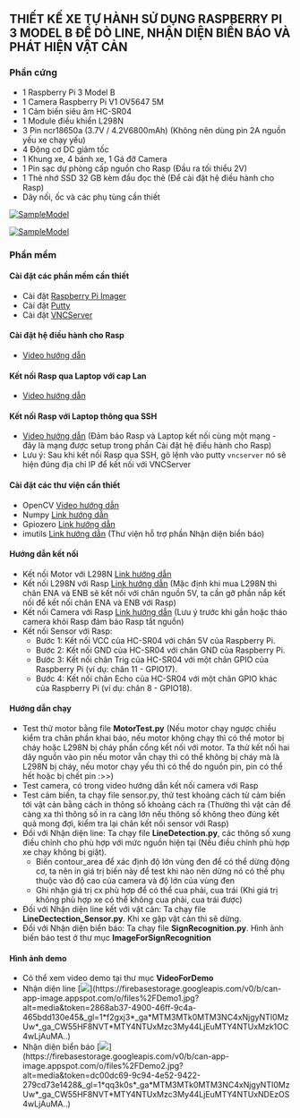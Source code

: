 ## THIẾT KẾ XE TỰ HÀNH SỬ DỤNG RASPBERRY PI 3 MODEL B ĐỂ DÒ LINE, NHẬN DIỆN BIỂN BÁO VÀ PHÁT HIỆN VẬT CẢN

### Phần cứng

- 1 Raspberry Pi 3 Model B
- 1 Camera Raspberry Pi V1 OV5647 5M
- 1 Cảm biến siêu âm HC-SR04
- 1 Module điều khiển L298N
- 3 Pin ncr18650a (3.7V / 4.2V6800mAh) (Không nên dùng pin 2A nguồn yếu xe chạy yếu)
- 4 Động cơ DC giảm tốc
- 1 Khung xe, 4 bánh xe, 1 Gá đỡ Camera
- 1 Pin sạc dự phòng cấp nguồn cho Rasp (Đầu ra tối thiểu 2V)
- 1 Thẻ nhớ SSD 32 GB kèm đầu đọc thẻ (Để cài đặt hệ điều hành cho Rasp)
- Dây nối, ốc và các phụ tùng cần thiết

[![SampleModel](https://firebasestorage.googleapis.com/v0/b/can-app-image.appspot.com/o/files%2FSampleModel.jpg?alt=media&token=3b75c1f7-c74c-4bf0-baf0-03f14039e586&_gl=1*ba0qs4*_ga*MTM3MTk0MTM3NC4xNjgyNTI0MzUw*_ga_CW55HF8NVT*MTY4NTUwOTQ4NC43LjEuMTY4NTUwOTU3Ny4wLjAuMA.. "SampleModel")](https://firebasestorage.googleapis.com/v0/b/can-app-image.appspot.com/o/files%2FSampleModel.jpg?alt=media&token=3b75c1f7-c74c-4bf0-baf0-03f14039e586&_gl=1*ba0qs4*_ga*MTM3MTk0MTM3NC4xNjgyNTI0MzUw*_ga_CW55HF8NVT*MTY4NTUwOTQ4NC43LjEuMTY4NTUwOTU3Ny4wLjAuMA.. "SampleModel")

[![SampleModel](https://firebasestorage.googleapis.com/v0/b/can-app-image.appspot.com/o/files%2FSampleModel2.jpg?alt=media&token=4fb50cf2-63cb-4146-b9bc-a5513eb42c14&_gl=1*1kpj09i*_ga*MTM3MTk0MTM3NC4xNjgyNTI0MzUw*_ga_CW55HF8NVT*MTY4NTUwOTQ4NC43LjEuMTY4NTUwOTY2My4wLjAuMA.. "SampleModel")](https://firebasestorage.googleapis.com/v0/b/can-app-image.appspot.com/o/files%2FSampleModel2.jpg?alt=media&token=4fb50cf2-63cb-4146-b9bc-a5513eb42c14&_gl=1*1kpj09i*_ga*MTM3MTk0MTM3NC4xNjgyNTI0MzUw*_ga_CW55HF8NVT*MTY4NTUwOTQ4NC43LjEuMTY4NTUwOTY2My4wLjAuMA.. "SampleModel")

### Phần mềm

#### Cài đặt các phần mềm cần thiết

- Cài đặt [Raspberry Pi Imager](https://www.raspberrypi.com/software/ "Raspberry Pi Imager")
- Cài đặt [Putty](https://www.putty.org/ "Putty")
- Cài đặt [VNCServer](https://www.realvnc.com/en/connect/download/vnc/ "VNCServer")

#### Cài đặt hệ điều hành cho Rasp

- [Video hướng dẫn](https://www.youtube.com/watch?v=WP0E5Y_nSiM "Video hướng dẫn")

#### Kết nối Rasp qua Laptop với cap Lan

- [Video hướng dẫn](https://www.youtube.com/watch?v=F5OYpPUJiOw "Video hướng dẫn")

#### Kết nối Rasp với Laptop thông qua SSH

- [Video hướng dẫn](https://www.youtube.com/watch?v=wQlwwMq9JXg) (Đảm bảo Rasp và Laptop kết nối cùng một mạng - đây là mạng được setup trong phần Cài đặt hệ điều hành cho Rasp)
- Lưu ý: Sau khi kết nối Rasp qua SSH, gõ lệnh vào putty `vncserver` nó sẽ hiện đúng địa chỉ IP để kết nối với VNCServer

#### Cài đặt các thư viện cần thiết

- OpenCV [Video hướng dẫn](https://www.youtube.com/watch?v=a5lx4dsRfDA "Video hướng dẫn")
- Numpy [Link hướng dẫn](https://phoenixnap.com/kb/install-numpy "Link hướng dẫn")
- Gpiozero [Link hướng dẫn](https://gpiozero.readthedocs.io/en/stable/installing.html "Link hướng dẫn")
- imutils [Link hướng dẫn](https://bobbyhadz.com/blog/python-install-imutils "Link hướng dẫn") (Thư viện hỗ trợ phần Nhận diện biển báo)

#### Hướng dẫn kết nối

- Kết nối Motor với L298N [Link hướng dẫn](https://www.youtube.com/watch?v=bNOlimnWZJE "Link hướng dẫn")
- Kết nối L298N với Rasp [Link hướng dẫn](https://pivietnam.com.vn/huong-dan-cach-dieu-khien-xe-mo-hinh-co-ban-voi-raspberry-pi-pivietnam-com-vn.html?fbclid=IwAR1dyVeLWXpDEAMOchu3Vsk2CwuBvKuCqeAA3Fb_qjjATlPzjIdaFi1m8Y8 "Link hướng dẫn")
  (Mặc định khi mua L298N thì chân ENA và ENB sẽ kết nối với chân nguồn 5V, ta cần gỡ phần nắp kết nối để kết nối chân ENA và ENB với Rasp)
- Kết nối Camera với Rasp [Link hướng dẫn](https://www.youtube.com/watch?v=xA9rzq5_GFM&t=209s&fbclid=IwAR0qvDJrHIOT8dHwlxFJVVh2PR3Dd33ANXNesstNkvv7m0rcZgd3-21GB4U "Link hướng dẫn") (Lưu ý trước khi gắn hoặc tháo camera khỏi Rasp đảm bảo Rasp tắt nguồn)
- Kết nối Sensor với Rasp:
  - Bước 1: Kết nối VCC của HC-SR04 với chân 5V của Raspberry Pi.
  - Bước 2: Kết nối GND của HC-SR04 với chân GND của Raspberry Pi.
  - Bước 3: Kết nối chân Trig của HC-SR04 với một chân GPIO của Raspberry Pi (ví dụ: chân 11 - GPIO17).
  - Bước 4: Kết nối chân Echo của HC-SR04 với một chân GPIO khác của Raspberry Pi (ví dụ: chân 8 - GPIO18).

#### Hướng dẫn chạy

- Test thử motor bằng file **MotorTest.py** (Nếu motor chạy ngược chiều kiểm tra chân phần khai báo, nếu motor không chạy thì có thể motor bị cháy hoặc L298N bị cháy phần cổng kết nối với motor. Ta thử kết nối hai dây nguồn vào pin nếu motor vẫn chạy thì có thể không bị cháy mà là L298N bị cháy, nếu motor chạy yếu thì có thể do nguồn pin, pin có thể hết hoặc bị chết pin :>>)
- Test camera, có trong video hướng dẫn kết nối camera với Rasp
- Test cảm biến, ta chạy file sensor.py, thử test khoảng cách từ cảm biến tới vật cản bằng cách in thông số khoảng cách ra (Thường thì vật cản để càng xa thì thông số in ra càng lớn nếu thông số không theo đúng kết quả mong đợi, kiểm tra lại chân kết nối sensor với Rasp)
- Đối với Nhận diện line: Ta chạy file **LineDetection.py**, các thông số xung điều chỉnh cho phù hợp với mức nguồn hiện tại (Nếu điều chỉnh phù hợp xe chạy không bị giật).
  - Biến contour_area để xác định độ lớn vùng đen để có thể dừng động cơ, ta nên in giá trị biến này để test khi nào nên dừng nó có thể phụ thuộc vào độ cao của camera và độ lớn của vùng đen
  - Ghi nhận giá trị cx phù hợp để có thể cua phải, cua trái (Khi giá trị không phù hợp xe có thể không cua phải, cua trái được)
- Đối với Nhận diện line kết với vật cản: Ta chạy file **LineDectection_Sensor.py**. Khi xe gặp vật cản thì sẽ dừng.
- Đối với Nhận diện biển báo: Ta chạy file **SignRecognition.py**. Hình ảnh biến báo test ở thư mục **ImageForSignRecognition**

#### Hình ảnh demo

- Có thể xem video demo tại thư mục **VideoForDemo**
- Nhận diện line
  [![](https://firebasestorage.googleapis.com/v0/b/can-app-image.appspot.com/o/files%2FDemo1.jpg?alt=media&token=2868ab37-4900-46ff-9c4a-465bdd130e45&_gl=1*f2gxj3*_ga*MTM3MTk0MTM3NC4xNjgyNTI0MzUw*_ga_CW55HF8NVT*MTY4NTUxMzc3My44LjEuMTY4NTUxMzk1OC4wLjAuMA..)](https://firebasestorage.googleapis.com/v0/b/can-app-image.appspot.com/o/files%2FDemo1.jpg?alt=media&token=2868ab37-4900-46ff-9c4a-465bdd130e45&_gl=1*f2gxj3*_ga*MTM3MTk0MTM3NC4xNjgyNTI0MzUw*_ga_CW55HF8NVT*MTY4NTUxMzc3My44LjEuMTY4NTUxMzk1OC4wLjAuMA..)
- Nhận diện biển báo
  [![](https://firebasestorage.googleapis.com/v0/b/can-app-image.appspot.com/o/files%2FDemo2.jpg?alt=media&token=dc00dc69-9c94-4e52-9422-279cd73e1428&_gl=1*qq3k0s*_ga*MTM3MTk0MTM3NC4xNjgyNTI0MzUw*_ga_CW55HF8NVT*MTY4NTUxMzc3My44LjEuMTY4NTUxNDEzOS4wLjAuMA..)](https://firebasestorage.googleapis.com/v0/b/can-app-image.appspot.com/o/files%2FDemo2.jpg?alt=media&token=dc00dc69-9c94-4e52-9422-279cd73e1428&_gl=1*qq3k0s*_ga*MTM3MTk0MTM3NC4xNjgyNTI0MzUw*_ga_CW55HF8NVT*MTY4NTUxMzc3My44LjEuMTY4NTUxNDEzOS4wLjAuMA..)
